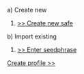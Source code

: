 a) Create new
   1. [>> Create new safe](../activities/createNewSafe.md)

b) Import existing
   1. [>> Enter seedphrase](../activities/enterSeedphrase.md)

[Create profile >>](createProfile.md)